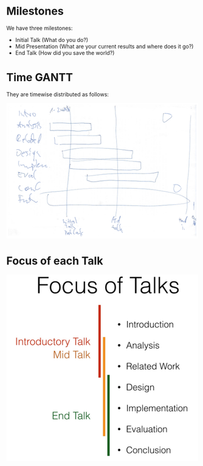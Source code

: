 # Milestones

We have three milestones:

* Initial Talk (What do you do?)
* Mid Presentation (What are your current results and where does it go?)
* End Talk (How did you save the world?)

# Time GANTT
They are timewise distributed as follows:

![](resources/GanttThesis.png)

# Focus of each Talk

![](resources/focusOfTalks.jpg)


